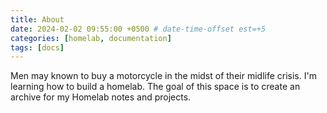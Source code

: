```yaml
---
title: About
date: 2024-02-02 09:55:00 +0500 # date-time-offset est=+5
categories: [homelab, documentation]
tags: [docs]
---
```


Men may known to buy a motorcycle in the midst of their midlife crisis. I'm learning how to build a homelab. The goal of this space is to create an archive for my Homelab notes and projects. 